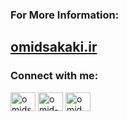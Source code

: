 <h3 align="left">For More Information:</h3>
<p align="left">
  <h2 align="left">
  <a href="https://omidsakaki.ir/" target="blank">omidsakaki.ir</a>
  </h2>
</p>

<h3 align="left">Connect with me:</h3>
<p align="left">
<a href="https://twitter.com/omidsakaki" target="blank"><img align="center" src="https://raw.githubusercontent.com/rahuldkjain/github-profile-readme-generator/master/src/images/icons/Social/twitter.svg" alt="omidsakaki" height="30" width="40" /></a>
<a href="https://linkedin.com/in/omid-sakaki-ghazvini-378687217" target="blank"><img align="center" src="https://raw.githubusercontent.com/rahuldkjain/github-profile-readme-generator/master/src/images/icons/Social/linked-in-alt.svg" alt="omid-sakaki-ghazvini-378687217" height="30" width="40" /></a>
<a href="https://instagram.com/omid_sakaki_ghazvini" target="blank"><img align="center" src="https://raw.githubusercontent.com/rahuldkjain/github-profile-readme-generator/master/src/images/icons/Social/instagram.svg" alt="omid_sakaki_ghazvini" height="30" width="40" /></a>
</p>
